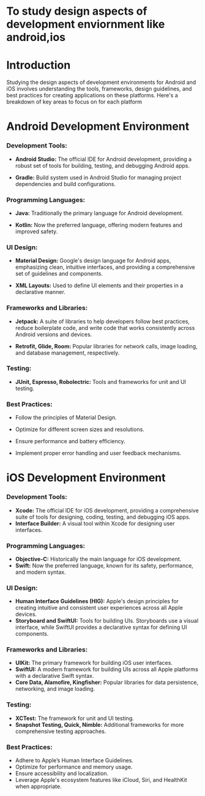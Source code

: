 # To study design aspects of development enviornment like android,ios
# Introduction
Studying the design aspects of development environments for Android and iOS involves understanding the tools, frameworks, design guidelines, and best practices for creating applications on these platforms. Here's a breakdown of key areas to focus on for each platform

# Android Development Environment
  ### Development Tools: 

- **Android Studio:** The official IDE for Android development, providing a robust set of tools for building, testing, and debugging Android apps.

- **Gradle:** Build system used in Android Studio for managing project dependencies and build configurations.

 ### Programming Languages:
- **Java:** Traditionally the primary language for Android development.

- **Kotlin:** Now the preferred language, offering modern features and improved safety.

 ### UI Design:
- **Material Design:** Google's design language for Android apps, emphasizing clean, intuitive interfaces, and providing a comprehensive set of guidelines and components.

- **XML Layouts:** Used to define UI elements and their properties in a declarative manner.

 ### Frameworks and Libraries:
- **Jetpack:** A suite of libraries to help developers follow best practices, reduce boilerplate code, and write code that works consistently across Android versions and devices.

- **Retrofit, Glide, Room:** Popular libraries for network calls, image loading, and database management, respectively.

 ### Testing:
- **JUnit, Espresso, Robolectric:** Tools and frameworks for unit and UI testing.

 ### Best Practices:
- Follow the principles of Material Design.

- Optimize for different screen sizes and resolutions.

- Ensure performance and battery efficiency.

- Implement proper error handling and user feedback mechanisms.

# iOS Development Environment
### Development Tools:

- **Xcode:** The official IDE for iOS development, providing a comprehensive suite of tools for designing, coding, testing, and debugging iOS apps.
- **Interface Builder:** A visual tool within Xcode for designing user interfaces.

### Programming Languages:

- **Objective-C:** Historically the main language for iOS development.
- **Swift:**  Now the preferred language, known for its safety, performance, and modern syntax.

### UI Design:

- **Human Interface Guidelines (HIG):** Apple's design principles for creating intuitive and consistent user experiences across all Apple devices.
- **Storyboard and SwiftUI:** Tools for building UIs. Storyboards use a visual interface, while SwiftUI provides a declarative syntax for defining UI components.

### Frameworks and Libraries:

- **UIKit:** The primary framework for building iOS user interfaces.
- **SwiftUI:** A modern framework for building UIs across all Apple platforms with a declarative Swift syntax.
- **Core Data, Alamofire, Kingfisher:** Popular libraries for data persistence, networking, and image loading.

### Testing:

- **XCTest:** The framework for unit and UI testing.
- **Snapshot Testing, Quick, Nimble:** Additional frameworks for more comprehensive testing approaches.

### Best Practices:

- Adhere to Apple’s Human Interface Guidelines.
- Optimize for performance and memory usage.
- Ensure accessibility and localization.
- Leverage Apple's ecosystem features like iCloud, Siri, and HealthKit when appropriate.
